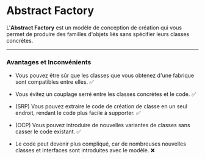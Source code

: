 # Abstract Factory

L'**Abstract Factory** est un modèle de conception de création qui vous permet de produire des familles d'objets liés sans spécifier leurs classes concrètes.

---
### Avantages et Inconvénients

- Vous pouvez être sûr que les classes que vous obtenez d'une fabrique sont compatibles entre elles. ✅
- Vous évitez un couplage serré entre les classes concrètes et le code. ✅
- (SRP) Vous pouvez extraire le code de création de classe en un seul endroit, rendant le code plus facile à supporter. ✅
- (OCP) Vous pouvez introduire de nouvelles variantes de classes sans casser le code existant. ✅

- Le code peut devenir plus compliqué, car de nombreuses nouvelles classes et interfaces sont introduites avec le modèle. ❌
